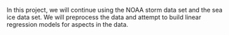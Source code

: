 In this project, we will continue using the NOAA storm data set and the sea ice data set. We will preprocess the data and attempt to build linear regression models for aspects in the data.
